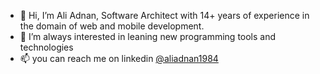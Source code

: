 - 👋 Hi, I’m Ali Adnan, Software Architect with 14+ years of experience in the domain of web and mobile development. 
- 👀 I’m always interested in leaning new programming tools and technologies   
- 📫 you can reach me on linkedin [@aliadnan1984](https://www.linkedin.com/in/aliadnan1984/)
<!--
- 🌱 I’m currently learning ...
- 💞️ I’m looking to collaborate on ...
-->
<!---
aliadnan1984pk/aliadnan1984pk is a ✨ special ✨ repository because its `README.md` (this file) appears on your GitHub profile.
You can click the Preview link to take a look at your changes.
--->

